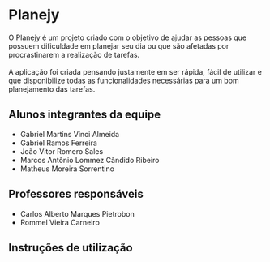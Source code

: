 # Planejy
O Planejy é um projeto criado com o objetivo de ajudar as pessoas que possuem dificuldade em planejar seu dia ou que são afetadas por procrastinarem a realização de tarefas. <br><br>
A aplicação foi criada pensando justamente em ser rápida, fácil de utilizar e que disponibilize todas as funcionalidades necessárias para um bom planejamento das tarefas.

## Alunos integrantes da equipe

* Gabriel Martins Vinci Almeida
* Gabriel Ramos Ferreira
* João Vitor Romero Sales
* Marcos Antônio Lommez Cândido Ribeiro
* Matheus Moreira Sorrentino

## Professores responsáveis

* Carlos Alberto Marques Pietrobon
* Rommel Vieira Carneiro

## Instruções de utilização

